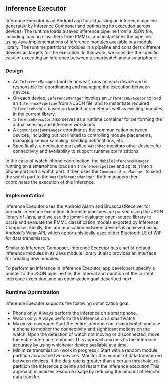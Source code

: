 ## Inference Executor
Inference Executor is an Android app for actualizing an inference pipeline generated by Inference Composer and optimizing its execution across devices. The runtime loads a saved inference pipeline from a JSON file, including loading classifiers from PMMLs, and instantiates the pipeline using Java implementations of inference modules available in a module library. The runtime partitions modules in a pipeline and considers different devices as targets for the execution. In this work, we consider the specific case of executing an inference between a smartwatch and a smartphone.

### Design
- An `InferenceManager` (mobile or wear) runs on each device and is responsible for coordinating and managing the execution between devices. 
- On each device, `InferenceManager` invokes an `InferenceExecutor` to load an `InferencePipeline` from a JSON file, and to instantiate required `InferenceModule` based on loaded parameter as well as existing modules in the current library. 
- `InferenceExecutor` also serves as a runtime container for performing the actual sensing and inference workloads.
- A `CommunicationManager` coordinates the communication between devices, including but not limited to controlling module placements, managing sensor sampling, sending notifications, etc. 
- Specifically, a dedicated part called `WatchDog` monitors other devices for connectivity and availability to support runtime optimizations.

In the case of watch-phone coordination, the `MobileInferenceManager` running on a smartphone loads an `InferencePipeline` and splits it into a phone part and a watch part. It then uses the `CommunicationManager` to send the watch part to the `WearInferenceManager`. Both managers then coordinates the execution of this inference.

### Implementation
Inference Executor uses the Android Alarm and BroadcastReceiver for periodic inference execution. Inference pipelines are parsed using the JSON library of Java, and we use the [jpmml-evaluator](https://github.com/jpmml/jpmml-evaluator) open-source library to parse and evaluate the PMML classification models exported by Inference Composer. Finally, the communication between devices is achieved using Android’s Wear API, which opportunistically uses either Bluetooth LE of WiFi for data transmission.

Similar to Inference Composer, Inference Executor has a set of default inference modules in its Java module library. It also provides an interface for creating new modules.

To perform an inference in Inference Executor, app developers specify a pointer to the JSON pipeline file, the interval and duration of the current inference execution, and an optimization goal described next.

### Runtime Optimization
Inference Executor supports the following optimization goal:
- Phone only: Always perform the inference on a smartphone.
- Watch only: Always perform the inference on a smartwatch.
- Maximize coverage: Start the entire inference on a smartwatch and use a phone to monitor the connectivity and significant motions on the watch. Upon the detection of watch not moving or disconnected, move the entire inference to phone. This approach maximizes the inference accuracy by using whichever device available at a time.
- Minimize transmission (work in progress): Start with a random module partition across the two devices. Monitor the amount of data transferred between devices. If the data rate is greater than a certain threshold, re-partition the inference pipeline and restart the inference execution.This approach minimizes resource usage by reducing the amount of remote data transfer.


